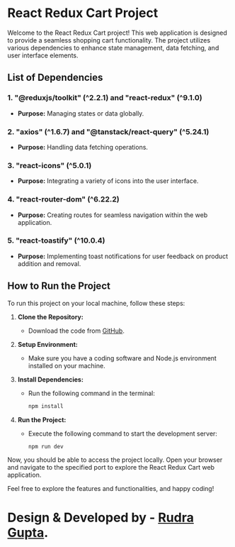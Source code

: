 # React Redux Cart Project

Welcome to the React Redux Cart project! This web application is designed to provide a seamless shopping cart functionality. The project utilizes various dependencies to enhance state management, data fetching, and user interface elements.

## List of Dependencies

### 1. "@reduxjs/toolkit" (^2.2.1) and "react-redux" (^9.1.0)

- **Purpose:** Managing states or data globally.

### 2. "axios" (^1.6.7) and "@tanstack/react-query" (^5.24.1)

- **Purpose:** Handling data fetching operations.

### 3. "react-icons" (^5.0.1)

- **Purpose:** Integrating a variety of icons into the user interface.

### 4. "react-router-dom" (^6.22.2)

- **Purpose:** Creating routes for seamless navigation within the web application.

### 5. "react-toastify" (^10.0.4)

- **Purpose:** Implementing toast notifications for user feedback on product addition and removal.

## How to Run the Project

To run this project on your local machine, follow these steps:

1. **Clone the Repository:**

   - Download the code from [GitHub](https://github.com/Rudrag1410/cart).

2. **Setup Environment:**

   - Make sure you have a coding software and Node.js environment installed on your machine.

3. **Install Dependencies:**

   - Run the following command in the terminal:
     ```bash
     npm install
     ```

4. **Run the Project:**
   - Execute the following command to start the development server:
     ```bash
     npm run dev
     ```

Now, you should be able to access the project locally. Open your browser and navigate to the specified port to explore the React Redux Cart web application.

Feel free to explore the features and functionalities, and happy coding!

# Design & Developed by - [Rudra Gupta](https://github.com/Rudrag1410/).

